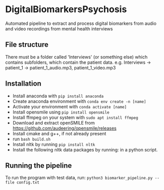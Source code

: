 # DigitalBiomarkersPsychosis
Automated pipeline to extract and process digital biomarkers from audio and video recordings from mental health interviews

## File structure
There must be a folder called 'Interviews' (or something else) which contains subfolders, which contain the patient data.
e.g. Interviews -> patient_1 -> patient_1_audio.mp3, patient_1_video.mp3

## Installation

* Install anaconda with `pip install anaconda`
* Create anaconda environment with `conda env create -n [name]`
* Activate your environment with `conda activate [name]`
* Install opensmile using `pip install opensmile`
* Install ffmpeg on your system with `sudo apt install ffmpeg`
* Download and extract openSMILE from https://github.com/audeering/opensmile/releases
* Install cmake and g++, if not already present
* run `bash build.sh`
* Install nltk by running `pip install nltk`
* Install the following nltk data packages by running:
    <!-- # import nltk
    # nltk.download('maxent_ne_chunker')
    # nltk.download('words')
    # nltk.download('vader_lexicon')
    # nltk.download('averaged_perceptron_tagger')
    # nltk.download('wordnet')
    # nltk.download('punkt')
    # nltk.download('stopwords') -->
    in a python script.

## Running the pipeline
To run the program with test data, run:
`python3 biomarker_pipeline.py --file config.txt`


